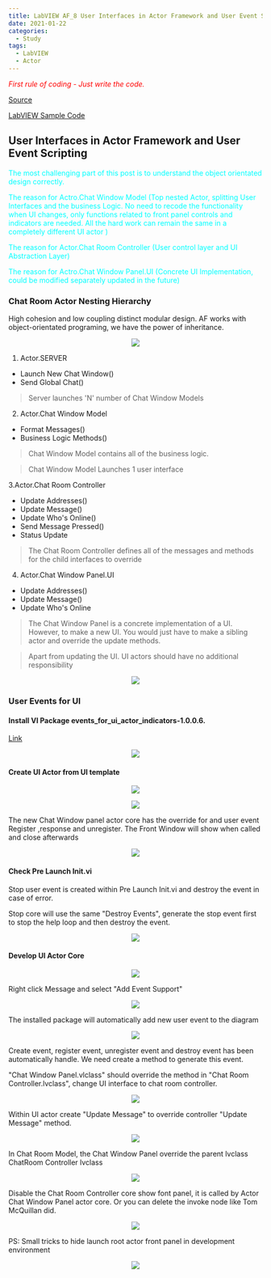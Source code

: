 ```yaml
---
title: LabVIEW AF_8 User Interfaces in Actor Framework and User Event Scripting
date: 2021-01-22
categories:
  - Study
tags:
  - LabVIEW
  - Actor
---
```

<span style="color:red">_First rule of coding - Just write the code._</span>

[Source](https://www.youtube.com/watch?v=2k3ZDwJolbA&list=PLmF-6jvwRvVNFzBjzh4bQDjFbv6lShcth)

[LabVIEW Sample Code](https://github.com/laserengineer/LabVIEW-Study.git)

## User Interfaces in Actor Framework and User Event Scripting

<span style="color: Cyan">The most challenging part of this post is to understand the object orientated design correctly.</span>

<span style="color: Cyan">The reason for Actro.Chat Window Model (Top nested Actor, splitting User Interfaces and the business Logic. No need to recode the functionality when UI changes, only functions related to front panel controls and indicators are needed. All the hard work can remain the same in a completely different UI actor  ) </span>

<span style="color: Cyan">The reason for Actor.Chat Room Controller (User control layer and UI Abstraction Layer)</span>

<span style="color: Cyan">The reason for Actro.Chat Window Panel.UI (Concrete UI Implementation, could be modified separately updated in the future)</span>


### Chat Room Actor Nesting Hierarchy

High cohesion and low coupling distinct modular design. AF works with object-orientated programing, we have the power of inheritance.

<p align="center"> <img src="/assets/images/LabVIEW Actor Framework/8/Actor Hierarchy.png"> </p>

1. Actor.SERVER
  * Launch New Chat Window()
  * Send Global Chat()

> Server launches 'N' number of Chat Window Models

2. Actor.Chat Window Model
  * Format Messages()
  * Business Logic Methods()

> Chat Window Model contains all of the business logic.

> Chat Window Model Launches 1 user interface

3.Actor.Chat Room Controller
  * Update Addresses()
  * Update Message()
  * Update Who's Online()
  * Send Message Pressed()
  * Status Update

> The Chat Room Controller defines all of the messages and methods for the child interfaces to override

4. Actor.Chat Window Panel.UI
  * Update Addresses()
  * Update Message()
  * Update Who's Online

> The Chat Window Panel is a concrete implementation of a UI. However, to make a new UI. You would just have to make a sibling actor and override the update methods.

> Apart from updating the UI. UI actors should have no additional responsibility

<p align="center"> <img src="/assets/images/LabVIEW Actor Framework/8/Actor Layers.png"> </p>

### User Events for UI
#### Install VI Package events_for_ui_actor_indicators-1.0.0.6.

[Link](https://forums.ni.com/t5/Actor-Framework-Documents/Events-for-UI-Actor-Indicators/ta-p/3869260?profile.language=en)
<p align="center"> <img src="/assets/images/LabVIEW Actor Framework/8/vi package.png"> </p>

#### Create UI Actor from UI template
<p align="center"> <img src="/assets/images/LabVIEW Actor Framework/8/UI Template.png"> </p>

<p align="center"> <img src="/assets/images/LabVIEW Actor Framework/8/Chat Window Panel Actor.png"> </p>

The new Chat Window panel actor core has the override for and user event Register ,response and unregister.
The Front Window will show when called and close afterwards

<p align="center"> <img src="/assets/images/LabVIEW Actor Framework/8/UI Actor Core.png"> </p>

#### Check Pre Launch Init.vi
Stop user event is created within Pre Launch Init.vi and destroy the event in case of error.

Stop core will use the same "Destroy Events", generate the stop event first to stop the help loop and then destroy the event.

<p align="center"> <img src="/assets/images/LabVIEW Actor Framework/8/UI Actor Event Stop.png"> </p>

#### Develop UI Actor Core  

<p align="center"> <img src="/assets/images/LabVIEW Actor Framework/8/UI Design.png"> </p>

Right click Message and select "Add Event Support"
<p align="center"> <img src="/assets/images/LabVIEW Actor Framework/8/Add Event.png"> </p>
The installed package will automatically add new user event to the diagram

<p align="center"> <img src="/assets/images/LabVIEW Actor Framework/8/Auto add user event.png"> </p>

Create event, register event, unregister event and destroy event has been automatically handle. We need create a method to generate this event.

"Chat Window Panel.vlclass" should override the method in "Chat Room Controller.lvclass", change UI interface to chat room controller.

<p align="center"> <img src="/assets/images/LabVIEW Actor Framework/8/Update Inheritance.png"> </p>

Within UI actor create "Update Message" to override controller "Update Message" method.  
<p align="center"> <img src="/assets/images/LabVIEW Actor Framework/8/Override Message Update.png"> </p>


In Chat Room Model, the Chat Window Panel override the parent lvclass ChatRoom Controller lvclass

<p align="center"> <img src="/assets/images/LabVIEW Actor Framework/8/New Nested Actor.png"> </p>

Disable the Chat Room Controller core show font panel, it is called by Actor Chat Window Panel actor core. Or you can delete the invoke node like Tom McQuillan did. 

<p align="center"> <img src="/assets/images/LabVIEW Actor Framework/8/Disable Chat Room Controller Call.PNG"> </p>

PS:
Small tricks to hide launch root actor front panel in development environment
<p align="center"> <img src="/assets/images/LabVIEW Actor Framework/8/Launch Root Actor Trick.PNG "> </p>
